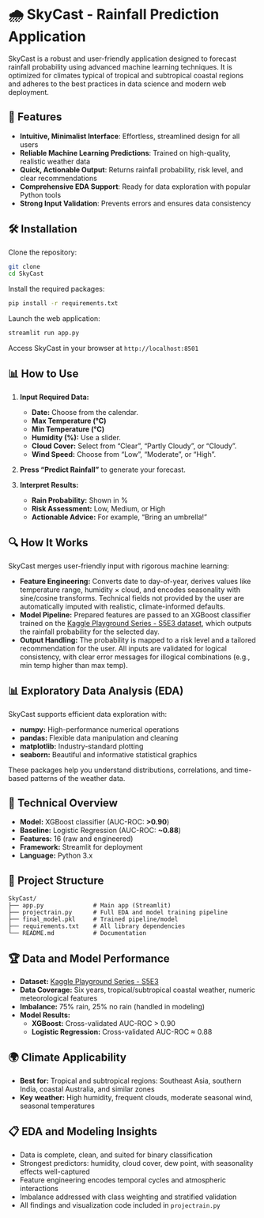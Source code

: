 # 🌧️ SkyCast - Rainfall Prediction Application

SkyCast is a robust and user-friendly application designed to forecast rainfall probability using advanced machine learning techniques. It is optimized for climates typical of tropical and subtropical coastal regions and adheres to the best practices in data science and modern web deployment.

## 🚀 Features

- **Intuitive, Minimalist Interface**: Effortless, streamlined design for all users
- **Reliable Machine Learning Predictions**: Trained on high-quality, realistic weather data
- **Quick, Actionable Output**: Returns rainfall probability, risk level, and clear recommendations
- **Comprehensive EDA Support**: Ready for data exploration with popular Python tools
- **Strong Input Validation**: Prevents errors and ensures data consistency

## 🛠️ Installation

Clone the repository:
```bash
git clone 
cd SkyCast
```

Install the required packages:
```bash
pip install -r requirements.txt
```

Launch the web application:
```bash
streamlit run app.py
```

Access SkyCast in your browser at `http://localhost:8501`

## 📊 How to Use

1. **Input Required Data:**  
   - **Date:** Choose from the calendar.
   - **Max Temperature (°C)**
   - **Min Temperature (°C)**
   - **Humidity (%):** Use a slider.
   - **Cloud Cover:** Select from “Clear”, “Partly Cloudy”, or “Cloudy”.
   - **Wind Speed:** Choose from “Low”, “Moderate”, or “High”.

2. **Press “Predict Rainfall”** to generate your forecast.

3. **Interpret Results:**  
   - **Rain Probability:** Shown in %  
   - **Risk Assessment:** Low, Medium, or High  
   - **Actionable Advice:** For example, “Bring an umbrella!”

## 🔍 How It Works

SkyCast merges user-friendly input with rigorous machine learning:
- **Feature Engineering:** Converts date to day-of-year, derives values like temperature range, humidity × cloud, and encodes seasonality with sine/cosine transforms. Technical fields not provided by the user are automatically imputed with realistic, climate-informed defaults.
- **Model Pipeline:** Prepared features are passed to an XGBoost classifier trained on the [Kaggle Playground Series - S5E3 dataset](https://www.kaggle.com/competitions/playground-series-s5e3), which outputs the rainfall probability for the selected day.
- **Output Handling:** The probability is mapped to a risk level and a tailored recommendation for the user. All inputs are validated for logical consistency, with clear error messages for illogical combinations (e.g., min temp higher than max temp).

## 📊 Exploratory Data Analysis (EDA)

SkyCast supports efficient data exploration with:
- **numpy:** High-performance numerical operations
- **pandas:** Flexible data manipulation and cleaning
- **matplotlib:** Industry-standard plotting
- **seaborn:** Beautiful and informative statistical graphics

These packages help you understand distributions, correlations, and time-based patterns of the weather data.

## 🔧 Technical Overview

- **Model:** XGBoost classifier (AUC-ROC: **>0.90**)
- **Baseline:** Logistic Regression (AUC-ROC: **~0.88**)
- **Features:** 16 (raw and engineered)
- **Framework:** Streamlit for deployment
- **Language:** Python 3.x

## 📁 Project Structure

```
SkyCast/
├── app.py              # Main app (Streamlit)
├── projectrain.py      # Full EDA and model training pipeline
├── final_model.pkl     # Trained pipeline/model
├── requirements.txt    # All library dependencies
└── README.md           # Documentation
```

## 🏆 Data and Model Performance

- **Dataset:** [Kaggle Playground Series - S5E3](https://www.kaggle.com/competitions/playground-series-s5e3)
- **Data Coverage:** Six years, tropical/subtropical coastal weather, numeric meteorological features
- **Imbalance:** 75% rain, 25% no rain (handled in modeling)
- **Model Results:**  
  - **XGBoost:** Cross-validated AUC-ROC > 0.90  
  - **Logistic Regression:** Cross-validated AUC-ROC ≈ 0.88

## 🌍 Climate Applicability

- **Best for:** Tropical and subtropical regions: Southeast Asia, southern India, coastal Australia, and similar zones
- **Key weather:** High humidity, frequent clouds, moderate seasonal wind, seasonal temperatures

## 📋 EDA and Modeling Insights

- Data is complete, clean, and suited for binary classification
- Strongest predictors: humidity, cloud cover, dew point, with seasonality effects well-captured
- Feature engineering encodes temporal cycles and atmospheric interactions
- Imbalance addressed with class weighting and stratified validation
- All findings and visualization code included in `projectrain.py`


